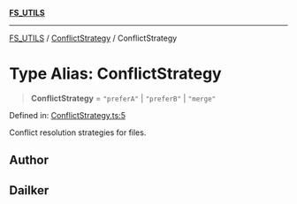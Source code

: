 [**FS_UTILS**](../../README.md)

***

[FS_UTILS](../../README.md) / [ConflictStrategy](../README.md) / ConflictStrategy

# Type Alias: ConflictStrategy

> **ConflictStrategy** = `"preferA"` \| `"preferB"` \| `"merge"`

Defined in: [ConflictStrategy.ts:5](https://github.com/dailker/everyutil-js/blob/7799f3f003cb23f425be3f1c83c38483e2648188/src/fs/ConflictStrategy.ts#L5)

Conflict resolution strategies for files.

## Author

## Dailker
